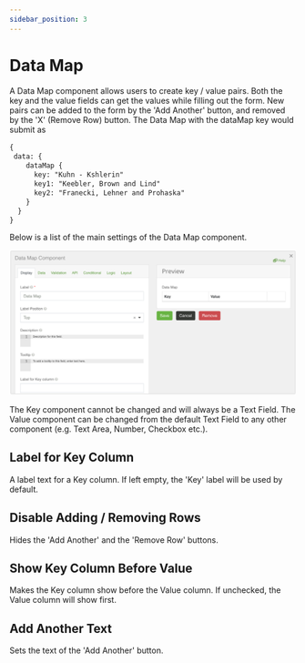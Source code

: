 ```yaml
---
sidebar_position: 3
---
```


# Data Map

A Data Map component allows users to create key / value pairs. Both the key and the value fields can get the values while filling out the form. New pairs can be added to the form by the 'Add Another' button, and removed by the 'X' (Remove Row) button.
The Data Map with the dataMap key would submit as

```
{
 data: {
    dataMap {
      key: "Kuhn - Kshlerin"
      key1: "Keebler, Brown and Lind"
      key2: "Franecki, Lehner and Prohaska"
    }
  }
}
```

Below is a list of the main settings of the Data Map component.

![Data Map](img/data-map-component.png)

The Key component cannot be changed and will always be a Text Field. The Value component can be changed from the default Text Field to any other component (e.g. Text Area, Number, Checkbox etc.).

## Label for Key Column

A label text for a Key column. If left empty, the 'Key' label will be used by default.

## Disable Adding / Removing Rows

Hides the 'Add Another' and the 'Remove Row' buttons.

## Show Key Column Before Value

Makes the Key column show before the Value column. If unchecked, the Value column will show first.

## Add Another Text

Sets the text of the 'Add Another' button.
